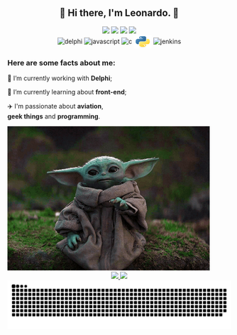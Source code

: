 <h2 align="center">🌠 Hi there, I'm Leonardo. 🌌</h2>

<div style="display: inline_block" align="center">
  <a href="https://www.linkedin.com/in/leodallacorte/" target="_blank"><img src="https://img.shields.io/badge/-LinkedIn-%230077B5?style=for-the-badge&logo=linkedin&logoColor=white" target="_blank"></a>
  <a href="https://discord.gg/n5B855PP" target="_blank"><img src="https://img.shields.io/badge/Discord-7289DA?style=for-the-badge&logo=discord&logoColor=white" target="_blank"></a>
  <a href="https://www.instagram.com/leonardo_dallacorte" target="_blank"><img src="https://img.shields.io/badge/-Instagram-%23E4405F?style=for-the-badge&logo=instagram&logoColor=white" target="_blank"></a>
  <a href="mailto:leonardo981998@hotmail.com"><img src="https://img.shields.io/badge/-Outlook-0078D4?style=for-the-badge&labelColor=0078D4&logo=microsoft+outlook&logoColor=white" target="_blank"></a>
</div>

<div style="display: inline_block" align="center">
  <img align="center" alt="delphi" height="30" width="30" src="https://www.embarcadero.com/images/logos/delphi-logo-1024.png">
  <img align="center" alt="javascript" height="30" width="40" src="https://cdn.jsdelivr.net/gh/devicons/devicon/icons/javascript/javascript-original.svg" />
  <img align="center" alt="c" height="30" width="40" src="https://cdn.jsdelivr.net/gh/devicons/devicon/icons/c/c-original.svg" />
  <img align="center" alt="python" height="30" width="40" src="https://raw.githubusercontent.com/devicons/devicon/master/icons/python/python-original.svg">
  <img align="center" alt="jenkins" height="30" width="40" src="https://cdn.jsdelivr.net/gh/devicons/devicon/icons/jenkins/jenkins-original.svg"/>
</div>

<div style="display: inline_block">
  <h3>Here are some facts about me:</h3>
  <p align="left">🔭 I’m currently working with <b>Delphi</b>;</p>
  <p align="left">🌱 I’m currently learning about <b>front-end</b>;</p>
  <p align="left">✈️ I'm passionate about <b>aviation</b>, </br><b>geek things</b> and <b>programming</b>.</p>
</div>

<div style="display: inline-block;vertical-align: top" align="center">
  <img src="grogu.gif" width="456px" style="margin-right:0px">
</div>

<div align="center">
  <a href="https://github.com/mactaviish">
  <img height="180em" src="https://github-readme-stats.vercel.app/api?username=mactaviish&show_icons=true&include_all_commits=true&count_private=true&theme=gotham"/>
  <img height="180em" src="https://github-readme-stats.vercel.app/api/top-langs/?username=mactaviish&layout=compact&langs_count=7&theme=gotham"/>
</div>

<div style="display: inline-block;vertical-align: top" align="center">
  <img src="github-contribution-grid-snake.svg">
</div>
